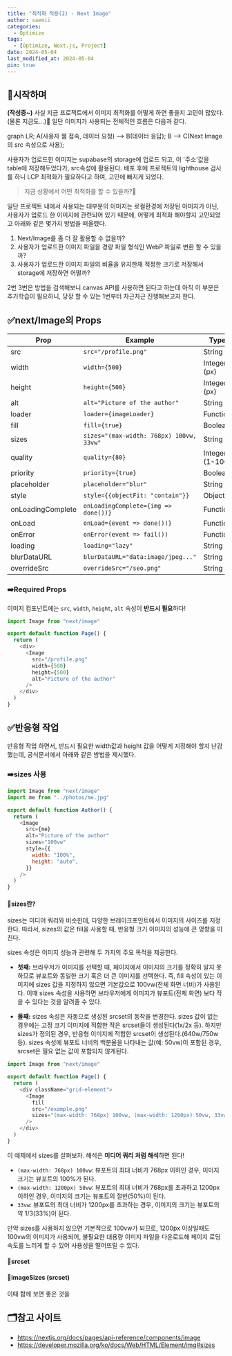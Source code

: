 ```yaml
---
title: "최적화 적용(2) - Next Image"
author: saemii
categories:
  - Optimize
tags:
  - [Optimize, Next.js, Project]
date: 2024-05-04
last_modified_at: 2024-05-04
pin: true
---
```


## 📌시작하며

**(작성중~)**
사실 지금 프로젝트에서 이미지 최적화를 어떻게 하면 좋을지 고민이 많았다.(물론 지금도...)🤔 일단 이미지가 사용되는 전체적인 흐름은 다음과 같다.

<div class="mermaid" markdown="0" >
  graph LR;
  A(사용자 웹 접속, 데이터 요청) --> B(데이터 응답);
  B --> C(Next Image의 src 속성으로 사용);
</div>

사용자가 업로드한 이미지는 supabase의 storage에 업로드 되고, 이 '주소'값을 table에 저장해두었다가, src속성에 활용된다.
배포 후에 프로젝트의 lighthouse 검사를 하니 LCP 최적화가 필요하다고 하여, 고민에 빠지게 되었다.

> 지금 상황에서 어떤 최적화를 할 수 있을까?🤔

일단 프로젝트 내에서 사용되는 대부분의 이미지는 로컬환경에 저장된 이미지가 아닌, 사용자가 업로드 한 이미지에 관련되어 있기 때문에, 어떻게 최적화 해야할지 고민되었고 아래와 같은 몇가지 방법을 떠올렸다.

1. Next/Image를 좀 더 잘 활용할 수 없을까?
2. 사용자가 업로드한 이미지 파일을 경량 파일 형식인 WebP 파일로 변환 할 수 있을까?
3. 사용자가 업로드한 이미지 파일의 비율을 유지한채 적정한 크기로 저장해서 storage에 저장하면 어떨까?

2번 3번은 방법을 검색해보니 canvas API를 사용하면 된다고 하는데 아직 이 부분은 추가학습이 필요하니, 당장 할 수 있는 1번부터 차근차근 진행해보고자 한다.

## ✅next/Image의 Props

| Prop              | Example                                  | Type            | Status     |
| ----------------- | ---------------------------------------- | --------------- | ---------- |
| src               | `src="/profile.png"`                     | String          | Required   |
| width             | `width={500}`                            | Integer (px)    | Required   |
| height            | `height={500}`                           | Integer (px)    | Required   |
| alt               | `alt="Picture of the author"`            | String          | Required   |
| loader            | `loader={imageLoader}`                   | Function        | -          |
| fill              | `fill={true}`                            | Boolean         | -          |
| sizes             | `sizes="(max-width: 768px) 100vw, 33vw"` | String          | -          |
| quality           | `quality={80}`                           | Integer (1-100) | -          |
| priority          | `priority={true}`                        | Boolean         | -          |
| placeholder       | `placeholder="blur"`                     | String          | -          |
| style             | `style={{objectFit: "contain"}}`         | Object          | -          |
| onLoadingComplete | `onLoadingComplete={img => done())}`     | Function        | Deprecated |
| onLoad            | `onLoad={event => done())}`              | Function        | -          |
| onError           | `onError(event => fail())`               | Function        | -          |
| loading           | `loading="lazy"`                         | String          | -          |
| blurDataURL       | `blurDataURL="data:image/jpeg..."`       | String          | -          |
| overrideSrc       | `overrideSrc="/seo.png"`                 | String          | -          |

### ➡️Required Props

이미지 컴포넌트에는 `src`, `width`, `height`, `alt` 속성이 **반드시 필요**하다!

```javascript
import Image from "next/image"

export default function Page() {
  return (
    <div>
      <Image
        src="/profile.png"
        width={500}
        height={500}
        alt="Picture of the author"
      />
    </div>
  )
}
```

## ✅반응형 작업

반응형 작업 하면서, 반드시 필요한 width값과 height 값을 어떻게 지정해야 할지 난감했는데, 공식문서에서 아래와 같은 방법을 제시했다.

### ➡️sizes 사용

```javascript
import Image from "next/image"
import me from "../photos/me.jpg"

export default function Author() {
  return (
    <Image
      src={me}
      alt="Picture of the author"
      sizes="100vw"
      style={{
        width: "100%",
        height: "auto",
      }}
    />
  )
}
```

#### 💟sizes란?

sizes는 미디어 쿼리와 비슷한데, 다양한 브레이크포인트에서 이미지의 사이즈를 지정한다. 따라서, sizes의 값은 fill을 사용할 때, 반응형 크기 이미지의 성능에 큰 영향을 미친다.

sizes 속성은 이미지 성능과 관련해 두 가지의 주요 목적을 제공한다.

- **첫째:** 브라우저가 이미지를 선택할 때, 페이지에서 이미지의 크기를 정확히 알지 못하므로 뷰포트와 동일한 크기 혹은 더 큰 이미지를 선택한다. 즉, fill 속성이 있는 이미지에 sizes 값을 지정하지 않으면 기본값으로 100vw(전체 화면 너비)가 사용된다. 이때 sizes 속성을 사용하면 브라우저에게 이미지가 뷰포트(전체 화면) 보다 작을 수 있다는 것을 알려줄 수 있다.

- **둘째:** sizes 속성은 자동으로 생성된 srcset의 동작을 변경한다. sizes 값이 없는 경우에는 고정 크기 이미지에 적합한 작은 srcset들이 생성된다(1x/2x 등). 하지만 sizes가 정의된 경우, 반응형 이미지에 적합한 srcset이 생성된다.(640w/750w 등). sizes 속성에 뷰포트 너비의 백분율을 나타내는 값(예: 50vw)이 포함된 경우, srcset은 필요 없는 값이 포함되지 않게된다.

```javascript
import Image from "next/image"

export default function Page() {
  return (
    <div className="grid-element">
      <Image
        fill
        src="/example.png"
        sizes="(max-width: 768px) 100vw, (max-width: 1200px) 50vw, 33vw"
      />
    </div>
  )
}
```

이 예제에서 sizes를 살펴보자. 해석은 **미디어 쿼리 처럼 해석**하면 된다!

- `(max-width: 768px) 100vw`: 뷰포트의 최대 너비가 768px 이하인 경우, 이미지 크기는 뷰포트의 100%가 된다.
- `(max-width: 1200px) 50vw`: 뷰포트의 최대 너비가 768px를 초과하고 1200px 이하인 경우, 이미지의 크기는 뷰포트의 절반(50%)이 된다.
- `33vw`: 뷰포트의 최대 너비가 1200px를 초과하는 경우, 이미지의 크기는 뷰포트의 약 1/3(33%)이 된다.

만약 sizes를 사용하지 않으면 기본적으로 100vw가 되므로, 1200px 이상일때도 100vw의 이미지가 사용되어, 불필요한 대용량 이미지 파일을 다운로드해 페이지 로딩 속도를 느리게 할 수 있어 사용성을 떨어뜨릴 수 있다.

#### 💟srcset

#### 💟imageSizes (srcset)

이때 함께 보면 좋은 것을

## 🗂️참고 사이트

- https://nextjs.org/docs/pages/api-reference/components/image
- https://developer.mozilla.org/ko/docs/Web/HTML/Element/img#sizes
